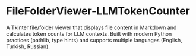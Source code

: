 # FileFolderViewer-LLMTokenCounter
A Tkinter file/folder viewer that displays file content in Markdown and calculates token counts for LLM contexts. Built with modern Python practices (pathlib, type hints) and supports multiple languages (English, Turkish, Russian).

